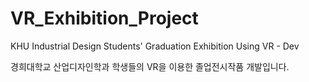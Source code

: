 # VR_Exhibition_Project

KHU Industrial Design Students' Graduation Exhibition Using VR - Dev

경희대학교 산업디자인학과 학생들의 VR을 이용한 졸업전시작품 개발입니다.
